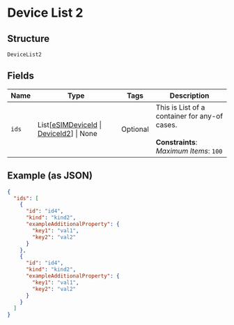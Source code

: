 
# Device List 2

## Structure

`DeviceList2`

## Fields

| Name | Type | Tags | Description |
|  --- | --- | --- | --- |
| `ids` | List[[eSIMDeviceId](../../doc/models/esim-device-id.md) \| [DeviceId2](../../doc/models/device-id-2.md)] \| None | Optional | This is List of a container for any-of cases.<br><br>**Constraints**: *Maximum Items*: `100` |

## Example (as JSON)

```json
{
  "ids": [
    {
      "id": "id4",
      "kind": "kind2",
      "exampleAdditionalProperty": {
        "key1": "val1",
        "key2": "val2"
      }
    },
    {
      "id": "id4",
      "kind": "kind2",
      "exampleAdditionalProperty": {
        "key1": "val1",
        "key2": "val2"
      }
    }
  ]
}
```

